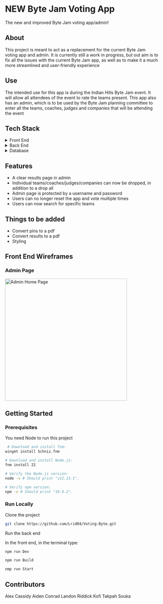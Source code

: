 # NEW Byte Jam Voting App

The new and improved Byte Jam voting app/admin!

## About

This project is meant to act as a replacement for the current Byte Jam voting app and 
admin. It is currently still a work in progress, but out aim is to fix all the issues 
with the current Byte Jam app, as well as to make it a much more streamlined and 
user-friendly experience

## Use

The intended use for this app is during the Indian Hills Byte Jam event. It will allow
all attendees of the event to rate the teams present. This app also has an admin, which
is to be used by the Byte Jam planning committee to enter all the teams, coaches, judges
and companies that will be attending the event

## Tech Stack

<details>
  <summary>Front End</summary>
  <ul>
    <li>Typescript</li>
    <li>Next.js</li>
    <li>React.js</li>
    <li>TailwindCSS</li>
  </ul>
</details>

<details>
  <summary>Back End</summary>
  <ul>
    <li>Java</li>
    <li>SpringBoot</li>
  </ul>
</details>

<details>
<summary>Database</summary>
  <ul>
    <li>SQLite</li>
  </ul>
</details>

## Features

- A clear results page in admin
- Individual teams/coaches/judges/companies can now be dropped, in addition to a drop all
- Admin page is protected by a username and password
- Users can no longer reset the app and vote multiple times
- Users can now search for specific teams

## Things to be added

- Convert pins to a pdf
- Convert results to a pdf
- Styling

## Front End Wireframes

### Admin Page

<img src="https://cdn.discordapp.com/attachments/1197560061149597787/1336733721625104428/Admin_Home_Page.png?ex=67aad08a&is=67a97f0a&hm=e5a119e69dea85a5412388cb57684be202e9890011cc20df5539b0ccd591b065&" alt="Admin Home Page" width="400"/>


## Getting Started

### Prerequisites

You need Node to run this project

```bash
 # Download and install fnm:
winget install Schniz.fnm

# Download and install Node.js:
fnm install 22

# Verify the Node.js version:
node -v # Should print "v22.13.1".

# Verify npm version:
npm -v # Should print "10.9.2".
```

### Run Locally

Clone the project
```bash
git clone https://github.com/Lrid04/Voting-Byte.git
```

Run the back end

In the front end, in the terminal type:

```bash
npm run Dev

npm run Build

nmp run Start
```

## Contributors 

Alex Cassidy
Aiden Conrad
Landon Riddick
Kofi Takpah Souka